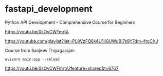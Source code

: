 # fastapi_development

Python API Development - Comprehensive Course for Beginners 

https://youtu.be/0sOvCWFmrtA

https://youtube.com/playlist?list=PL8VzFQ8k4U1IiGUWdBI7s9Y7dm-4tgCXJ

Course from Sanjeev Thiyagarajan

```
uvicorn main:app --reload
```

https://youtu.be/0sOvCWFmrtA?feature=shared&t=6767